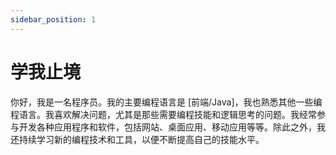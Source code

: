 ```yaml
---
sidebar_position: 1
---
```


# 学我止境

你好，我是一名程序员。我的主要编程语言是 [前端/Java]，我也熟悉其他一些编程语言。我喜欢解决问题，尤其是那些需要编程技能和逻辑思考的问题。我经常参与开发各种应用程序和软件，包括网站、桌面应用、移动应用等等。除此之外，我还持续学习新的编程技术和工具，以便不断提高自己的技能水平。



